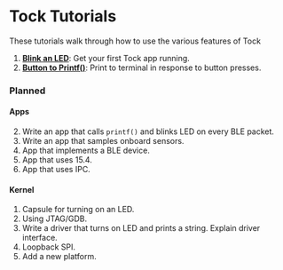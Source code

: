 Tock Tutorials
==============

These tutorials walk through how to use the various features of Tock

1. **[Blink an LED](01_running_blink.md)**: Get your first Tock app running.
1. **[Button to Printf()](02_button_print.md)**: Print to terminal in response to button presses.


### Planned

#### Apps
2. Write an app that calls `printf()` and blinks LED on every BLE packet.
3. Write an app that samples onboard sensors.
4. App that implements a BLE device.
5. App that uses 15.4.
6. App that uses IPC.


#### Kernel
1. Capsule for turning on an LED.
2. Using JTAG/GDB.
3. Write a driver that turns on LED and prints a string. Explain driver interface.
4. Loopback SPI.
5. Add a new platform.
